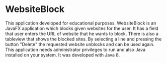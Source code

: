  # WebsiteBlock
This application developed for educational purposes.  WebsiteBlock is an JavaFX application which blocks given websites for the user. It has a field that user enters the URL of website that he wants to block. There is also a tableview that shows the blocked sites. By selecting a line and pressing the button "Delete" the requested website unblocks and can be used again. This application needs administrator privileges to run and also Java installed on your system.  It was developed with Java 8.
